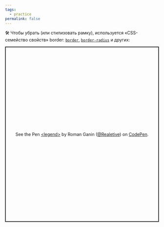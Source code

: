 ```yaml
---
tags:
  - practice
permalink: false
---
```


🛠 Чтобы убрать (или стилизовать рамку), используется «CSS-семейство свойств» border: [`border`](/css/border), [`border-radius`](/css/border-radius) и других:

<p class="codepen" data-height="573" data-theme-id="light" data-default-tab="result" data-user="Realetive" data-slug-hash="eYdmXwV" data-preview="true" style="height: 573px; box-sizing: border-box; display: flex; align-items: center; justify-content: center; border: 2px solid; margin: 1em 0; padding: 1em;" data-pen-title="&amp;lt;legend&amp;gt;">
  <span>See the Pen <a href="https://codepen.io/Realetive/pen/eYdmXwV">
  &lt;legend&gt;</a> by Roman Ganin (<a href="https://codepen.io/Realetive">@Realetive</a>)
  on <a href="https://codepen.io">CodePen</a>.</span>
</p>
<script async src="https://static.codepen.io/assets/embed/ei.js"></script>
